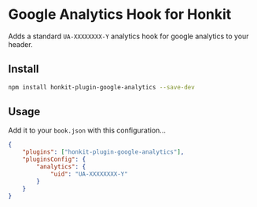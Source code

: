 # Google Analytics Hook for Honkit

Adds a standard `UA-XXXXXXXX-Y` analytics hook for google analytics to your header.

## Install

```sh
npm install honkit-plugin-google-analytics --save-dev
```

## Usage

Add it to your `book.json` with this configuration...

```json
{
    "plugins": ["honkit-plugin-google-analytics"],
    "pluginsConfig": {
        "analytics": {
            "uid": "UA-XXXXXXXX-Y"
        }
    }
}
```
